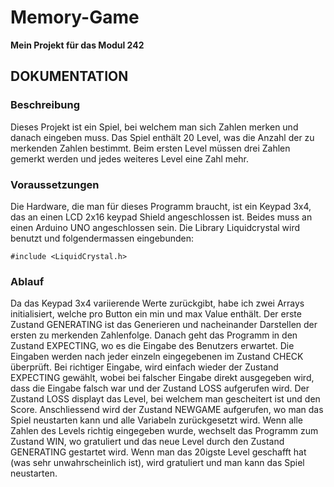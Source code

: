 <h1><b>Memory-Game</b></h1>
<b>Mein Projekt für das Modul 242</b></br>

<h2><b>DOKUMENTATION</b></h2>

<h3><b>Beschreibung</b></h3>
Dieses Projekt ist ein Spiel, bei welchem man sich Zahlen merken und danach eingeben muss. Das Spiel enthält 20 Level, 
was die Anzahl der zu merkenden Zahlen bestimmt. Beim ersten Level müssen drei Zahlen gemerkt werden und jedes weiteres Level eine Zahl mehr.

<h3><b>Voraussetzungen</b></h3>
Die Hardware, die man für dieses Programm braucht, ist ein Keypad 3x4, das an einen LCD 2x16 keypad Shield angeschlossen ist.
Beides muss an einen Arduino UNO angeschlossen sein. Die Library Liquidcrystal wird benutzt und folgendermassen eingebunden:

`
#include <LiquidCrystal.h>
`

<h3><b>Ablauf</b></h3>

Da das Keypad 3x4 variierende Werte zurückgibt, habe ich zwei Arrays initialisiert, welche pro Button ein min und max Value enthält.
Der erste Zustand GENERATING ist das Generieren und nacheinander Darstellen der ersten zu merkenden Zahlenfolge. Danach geht das Programm in den 
Zustand EXPECTING, wo es die Eingabe des Benutzers erwartet. Die Eingaben werden nach jeder einzeln eingegebenen im Zustand CHECK überprüft.
Bei richtiger Eingabe, wird einfach wieder der Zustand EXPECTING gewählt, wobei bei falscher Eingabe direkt ausgegeben wird, dass die Eingabe
falsch war und der Zustand LOSS aufgerufen wird. Der Zustand LOSS displayt das Level, bei welchem man gescheitert ist und den Score. 
Anschliessend wird der Zustand NEWGAME aufgerufen, wo man das Spiel neustarten kann und alle Variabeln zurückgesetzt wird. Wenn alle Zahlen des 
Levels richtig eingegeben wurde, wechselt das Programm zum Zustand WIN, wo gratuliert und das neue Level durch den Zustand GENERATING gestartet wird. Wenn man das 20igste Level geschafft hat (was sehr unwahrscheinlich ist), wird gratuliert und man kann das Spiel neustarten.
